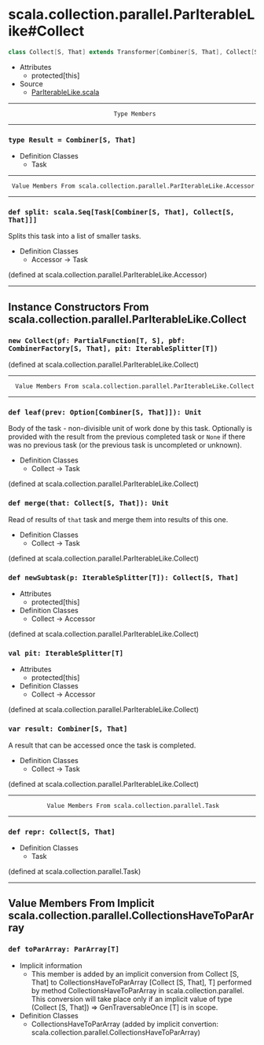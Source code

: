 
#              scala.collection.parallel.ParIterableLike#Collect              #

```scala
class Collect[S, That] extends Transformer[Combiner[S, That], Collect[S, That]]
```

* Attributes
  * protected[this]
* Source
  * [ParIterableLike.scala](https://github.com/scala/scala/tree/6d09a1ba5f/src/library/scala/collection/parallel/ParIterableLike.scala#L1)


--------------------------------------------------------------------------------
                                  Type Members
--------------------------------------------------------------------------------


### `type Result = Combiner[S, That]`                                        ###

* Definition Classes
  * Task


--------------------------------------------------------------------------------
     Value Members From scala.collection.parallel.ParIterableLike.Accessor
--------------------------------------------------------------------------------


### `def split: scala.Seq[Task[Combiner[S, That], Collect[S, That]]]`        ###

Splits this task into a list of smaller tasks.

* Definition Classes
  * Accessor → Task

(defined at scala.collection.parallel.ParIterableLike.Accessor)


--------------------------------------------------------------------------------
  Instance Constructors From scala.collection.parallel.ParIterableLike.Collect
--------------------------------------------------------------------------------


### `new Collect(pf: PartialFunction[T, S], pbf: CombinerFactory[S, That], pit: IterableSplitter[T])` ###

(defined at scala.collection.parallel.ParIterableLike.Collect)


--------------------------------------------------------------------------------
      Value Members From scala.collection.parallel.ParIterableLike.Collect
--------------------------------------------------------------------------------


### `def leaf(prev: Option[Combiner[S, That]]): Unit`                        ###

Body of the task - non-divisible unit of work done by this task. Optionally is
provided with the result from the previous completed task or `None` if there was
no previous task (or the previous task is uncompleted or unknown).

* Definition Classes
  * Collect → Task

(defined at scala.collection.parallel.ParIterableLike.Collect)


### `def merge(that: Collect[S, That]): Unit`                                ###

Read of results of `that` task and merge them into results of this one.

* Definition Classes
  * Collect → Task

(defined at scala.collection.parallel.ParIterableLike.Collect)


### `def newSubtask(p: IterableSplitter[T]): Collect[S, That]`               ###

* Attributes
  * protected[this]
* Definition Classes
  * Collect → Accessor

(defined at scala.collection.parallel.ParIterableLike.Collect)


### `val pit: IterableSplitter[T]`                                           ###

* Attributes
  * protected[this]
* Definition Classes
  * Collect → Accessor

(defined at scala.collection.parallel.ParIterableLike.Collect)


### `var result: Combiner[S, That]`                                          ###

A result that can be accessed once the task is completed.

* Definition Classes
  * Collect → Task

(defined at scala.collection.parallel.ParIterableLike.Collect)


--------------------------------------------------------------------------------
               Value Members From scala.collection.parallel.Task
--------------------------------------------------------------------------------


### `def repr: Collect[S, That]`                                             ###

* Definition Classes
  * Task

(defined at scala.collection.parallel.Task)


--------------------------------------------------------------------------------
Value Members From Implicit scala.collection.parallel.CollectionsHaveToParArray
--------------------------------------------------------------------------------


### `def toParArray: ParArray[T]`                                            ###

* Implicit information
  * This member is added by an implicit conversion from Collect [S, That] to
    CollectionsHaveToParArray [Collect [S, That], T] performed by method
    CollectionsHaveToParArray in scala.collection.parallel. This conversion will
    take place only if an implicit value of type (Collect [S, That]) ⇒
    GenTraversableOnce [T] is in scope.
* Definition Classes
  * CollectionsHaveToParArray
(added by implicit convertion: scala.collection.parallel.CollectionsHaveToParArray)
